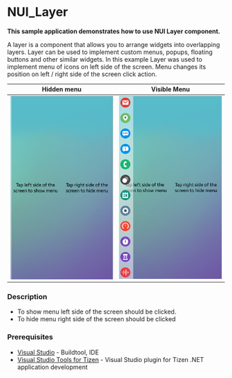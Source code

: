 # NUI_Layer

**This sample application demonstrates how to use NUI Layer component.**

A layer is a component that allows you to arrange widgets into overlapping layers. Layer can be used to implement custom menus, popups, floating buttons and other similar widgets. In this example Layer was used to implement menu of icons on left side of the screen. Menu changes its position on left / right side of the screen click action. 

Hidden menu                      |              Visible Menu
:-------------------------------:|:---------------------------------:
![](./NUI_Layer_menu_hidden.png) | ![](./NUI_Layer_menu_visible.png)

### Description
* To show menu left side of the screen should be clicked. 
* To hide menu right side of the screen should be clicked

### Prerequisites

* [Visual Studio](https://www.visualstudio.com/) - Buildtool, IDE
* [Visual Studio Tools for Tizen](https://docs.tizen.org/application/vstools/install) - Visual Studio plugin for Tizen .NET application development

